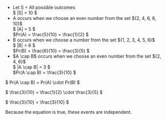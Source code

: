 <ul>
	<li> Let S = All possible outcomes <br/>
	$ |S| = 10 $
	<li> A occurs when we choose an even number from the set ${2, 4, 6, 8, 10}$ <br/>
	$ |A| = 5 $ <br/>
	$Pr(A) = \frac{5}{10} = \frac{1}{2} $
	<li> B occurs when we choose a number from the set ${1, 2, 3, 4, 5, 6}$ <br/>
	$ |B| = 6 $ <br/>
	$Pr(B) = \frac{6}{10} = \frac{3}{5} $
	<li> $A \cap B$ occurs when we choose an even number from the set ${2, 4, 6}$ <br/>
	$ |A \cap B| = 3 $ <br/>
	$Pr(A \cap B) = \frac{3}{10} $
</ul>

$ Pr(A \cap B) = Pr(A) \cdot Pr(B) $

$ \frac{3}{10} = \frac{1}{2} \cdot \frac{3}{5} $

$ \frac{3}{10} = \frac{3}{10} $

Because the equation is true, these events are independent.
